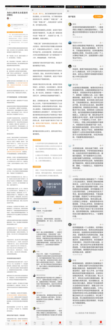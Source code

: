 ![](../../images/2016年10月/HF1024-1.jpg)
![](../../images/2016年10月/HF1024-2.jpg)
![](../../images/2016年10月/HF1024-3.jpg)
